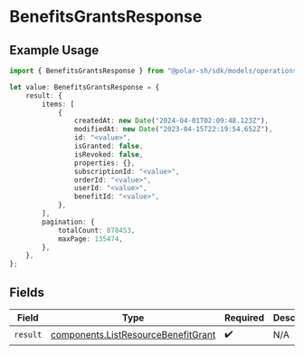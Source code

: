 # BenefitsGrantsResponse

## Example Usage

```typescript
import { BenefitsGrantsResponse } from "@polar-sh/sdk/models/operations";

let value: BenefitsGrantsResponse = {
    result: {
        items: [
            {
                createdAt: new Date("2024-04-01T02:09:48.123Z"),
                modifiedAt: new Date("2023-04-15T22:19:54.652Z"),
                id: "<value>",
                isGranted: false,
                isRevoked: false,
                properties: {},
                subscriptionId: "<value>",
                orderId: "<value>",
                userId: "<value>",
                benefitId: "<value>",
            },
        ],
        pagination: {
            totalCount: 878453,
            maxPage: 135474,
        },
    },
};
```

## Fields

| Field                                                                                      | Type                                                                                       | Required                                                                                   | Description                                                                                |
| ------------------------------------------------------------------------------------------ | ------------------------------------------------------------------------------------------ | ------------------------------------------------------------------------------------------ | ------------------------------------------------------------------------------------------ |
| `result`                                                                                   | [components.ListResourceBenefitGrant](../../models/components/listresourcebenefitgrant.md) | :heavy_check_mark:                                                                         | N/A                                                                                        |